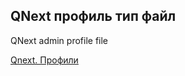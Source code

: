 ## QNext профиль тип файл

QNext admin profile file



[Qnext. Профили](/docs-test/_export/admin/profile-about)

